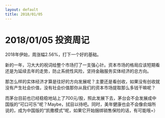 ```yaml
---
layout: default
title: 2018/01/05
---
```

2018/01/05 投资周记
==================
2018年伊始，周涨幅2.56%，打下一个好的基础。

新的一年，习大大的祝词给整个市场打了一支强心针。资本市场的格局应该短期看还是为延续去年的走势，防止系统性风险，坚持金融服务实体经济的总方向。

那怎么样的实体经济才算是往好的方向发展呢？主要还是看创收，如果没有创收就没有产生社会价值，没有社会价值那你从我们的资本市场提取那么多钱干嘛呢？

而茅台目前也已经稳稳地站上了700元/股，照此发展下去，茅台会不会发展成中国版的“可口可乐”呢？Maybe，拭目以待吧。同时，美年健康也会不会像俞熔所说的，成为中国版的“凯撒模式”呢，如果它开始捆绑销售保险的话，有可能哦=）
